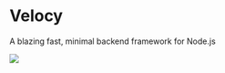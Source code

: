 # Velocy
A blazing fast, minimal backend framework for Node.js

![](https://uddrapi.com/api/img?page=velocy_homepage)